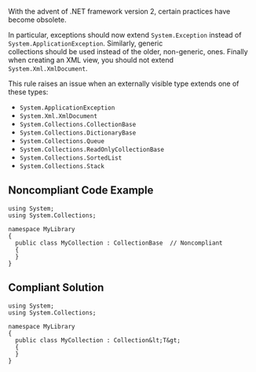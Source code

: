 
With the advent of .NET framework version 2, certain practices have become obsolete.

In particular, exceptions should now extend `System.Exception` instead of `System.ApplicationException`. Similarly, generic<br>collections should be used instead of the older, non-generic, ones. Finally when creating an XML view, you should not extend<br>`System.Xml.XmlDocument`.

This rule raises an issue when an externally visible type extends one of these types:

- `System.ApplicationException`
- `System.Xml.XmlDocument`
- `System.Collections.CollectionBase`
- `System.Collections.DictionaryBase`
- `System.Collections.Queue`
- `System.Collections.ReadOnlyCollectionBase`
- `System.Collections.SortedList`
- `System.Collections.Stack`


## Noncompliant Code Example


    using System;
    using System.Collections;
    
    namespace MyLibrary
    {
      public class MyCollection : CollectionBase  // Noncompliant
      {
      }
    }


## Compliant Solution


    using System;
    using System.Collections;
    
    namespace MyLibrary
    {
      public class MyCollection : Collection&lt;T&gt;
      {
      }
    }

